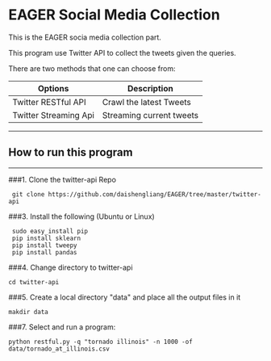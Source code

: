 # EAGER Social Media Collection
This is the EAGER socia media collection part.

This program use Twitter API to collect the tweets given the queries.

There are two methods that one can choose from:

| **Options**                                      | **Description**                      | 
| ------------------------------------------------ | -------------------------------------| 
| Twitter RESTful API                              | Crawl the latest Tweets              |
| Twitter Streaming Api         				   | Streaming current tweets             | 

* * * 
## How to run this program
* * * 
###1. Clone the twitter-api Repo
```
 git clone https://github.com/daishengliang/EAGER/tree/master/twitter-api
```

###3. Install the following (Ubuntu or Linux)
```
 sudo easy_install pip
 pip install sklearn
 pip install tweepy
 pip install pandas
```


###4. Change directory to twitter-api
```
cd twitter-api
```

###5. Create a local directory "data" and place all the output files in it
```
makdir data
```

###7. Select and run a program:
```
python restful.py -q "tornado illinois" -n 1000 -of data/tornado_at_illinois.csv
```

